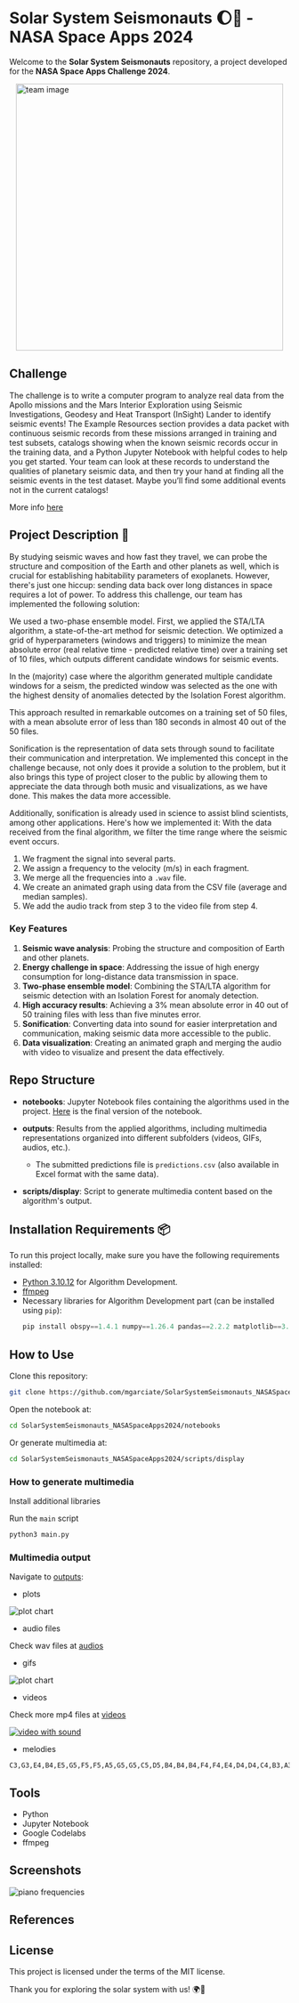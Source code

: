 # Solar System Seismonauts 🌔🌌 - NASA Space Apps 2024
Welcome to the **Solar System Seismonauts** repository, a project developed for the **NASA Space Apps Challenge 2024**.

<img src="./resources/images/team.webp?raw=true" alt="team image" width="480" style="display: block; margin: 0 auto"/>

## Challenge

The challenge is to write a computer program to analyze real data from the Apollo missions and the Mars Interior Exploration using Seismic Investigations, Geodesy and Heat Transport (InSight) Lander to identify seismic events! The Example Resources section provides a data packet with continuous seismic records from these missions arranged in training and test subsets, catalogs showing when the known seismic records occur in the training data, and a Python Jupyter Notebook with helpful codes to help you get started. Your team can look at these records to understand the qualities of planetary seismic data, and then try your hand at finding all the seismic events in the test dataset. Maybe you’ll find some additional events not in the current catalogs!

More info [here](https://www.spaceappschallenge.org/nasa-space-apps-2024/challenges/seismic-detection-across-the-solar-system/)

## Project Description 🚀

By studying seismic waves and how fast they travel, we can probe the structure and composition of the Earth and other planets as well, which is crucial for establishing habitability parameters of exoplanets. However, there's just one hiccup: sending data back over long distances in space requires a lot of power. To address this challenge, our team has implemented the following solution:

We used a two-phase ensemble model. First, we applied the STA/LTA algorithm, a state-of-the-art method for seismic detection. We optimized a grid of hyperparameters (windows and triggers) to minimize the mean absolute error (real relative time - predicted relative time) over a training set of 10 files, which outputs different candidate windows for seismic events.

In the (majority) case where the algorithm generated multiple candidate windows for a seism, the predicted window was selected as the one with the highest density of anomalies detected by the Isolation Forest algorithm.

This approach resulted in remarkable outcomes on a training set of 50 files, with a mean absolute error of less than 180 seconds in almost 40 out of the 50 files.

Sonification is the representation of data sets through sound to facilitate their communication and interpretation. We implemented this concept in the challenge because, not only does it provide a solution to the problem, but it also brings this type of project closer to the public by allowing them to appreciate the data through both music and visualizations, as we have done. This makes the data more accessible.

Additionally, sonification is already used in science to assist blind scientists, among other applications. Here's how we implemented it:
With the data received from the final algorithm, we filter the time range where the seismic event occurs.

1. We fragment the signal into several parts.
2. We assign a frequency to the velocity (m/s) in each fragment.
3. We merge all the frequencies into a ```.wav``` file.
4. We create an animated graph using data from the CSV file (average and median samples).
5. We add the audio track from step 3 to the video file from step 4.

### Key Features

1. **Seismic wave analysis**: Probing the structure and composition of Earth and other planets.
2. **Energy challenge in space**: Addressing the issue of high energy consumption for long-distance data transmission in space.
3. **Two-phase ensemble model**: Combining the STA/LTA algorithm for seismic detection with an Isolation Forest for anomaly detection.
4. **High accuracy results**: Achieving a 3% mean absolute error in 40 out of 50 training files with less than five minutes error.
5. **Sonification**: Converting data into sound for easier interpretation and communication, making seismic data more accessible to the public.
6. **Data visualization**: Creating an animated graph and merging the audio with video to visualize and present the data effectively.

## Repo Structure

- **notebooks**: Jupyter Notebook files containing the algorithms used in the project. [Here](https://github.com/mgarciate/SolarSystemSeismonauts_NASASpaceApps2024/blob/be3881612db2a215c3e99800a150b016146d7618/notebooks/SEISMIC_DETECTION_FINAL_VERSION.ipynb) is the final version of the notebook.

- **outputs**: Results from the applied algorithms, including multimedia representations organized into different subfolders (videos, GIFs, audios, etc.).
  - The submitted predictions file is `predictions.csv` (also available in Excel format with the same data).

- **scripts/display**: Script to generate multimedia content based on the algorithm's output.


## Installation Requirements 📦
To run this project locally, make sure you have the following requirements installed:

- [Python 3.10.12](https://www.python.org/downloads/) for Algorithm Development.
- [ffmpeg](https://ffmpeg.org)
- Necessary libraries for Algorithm Development part (can be installed using `pip`):
  ```python
  pip install obspy==1.4.1 numpy==1.26.4 pandas==2.2.2 matplotlib==3.7.1 scikit-learn==1.5.2 tqdm==4.66.5 scipy==1.13.1
  ```
## How to Use
Clone this repository:
```bash
git clone https://github.com/mgarciate/SolarSystemSeismonauts_NASASpaceApps2024.git
```
Open the notebook at:
```bash
cd SolarSystemSeismonauts_NASASpaceApps2024/notebooks
```

Or generate multimedia at:
```bash
cd SolarSystemSeismonauts_NASASpaceApps2024/scripts/display
```

### How to generate multimedia
Install additional libraries

Run the ```main``` script
```bash
python3 main.py
```

### Multimedia output
Navigate to [outputs](./outputs):
- plots

![plot chart](./outputs/plots/xa.s12.00.mhz.1975-06-26HR00_evid00198.png?raw=true)
- audio files

Check wav files at [audios](./outputs/audios)

- gifs

![plot chart](./outputs/gifs/xa.s12.00.mhz.1975-06-26HR00_evid00198.gif?raw=true)

- videos

Check more mp4 files at [videos](./outputs/videos)

[![video with sound](https://img.youtube.com/vi/gqtvbya08OU/0.jpg)](https://www.youtube.com/watch?v=gqtvbya08OU)

- melodies
```
C3,G3,E4,B4,E5,G5,F5,F5,A5,G5,G5,C5,D5,B4,B4,B4,F4,F4,E4,D4,D4,C4,B3,A3,B3,A3,A3,A3,G3,G3,A3,G3,G3,F3,F3,C3,E3,G3,G3,G3
```

## Tools
- Python
- Jupyter Notebook
- Google Codelabs
- ffmpeg

## Screenshots
![piano frequencies](./resources/images/piano.png?raw=true)

## References


## License
This project is licensed under the terms of the MIT license.

Thank you for exploring the solar system with us! 🌍🚀
